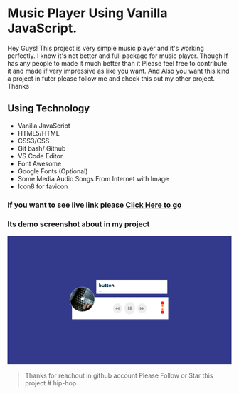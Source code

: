 # Music Player Using Vanilla JavaScript.

Hey Guys! This project is very simple music player and it's working perfectly. I know it's not better and full package for music player. Though If has any people to made it much better than it Please feel free to contribute it and made if very impressive as like you want. And Also you want this kind a project in futer please follow me and check this out my other project. Thanks

## Using Technology
- Vanilla JavaScript
- HTML5/HTML
- CSS3/CSS
- Git bash/ Github
- VS Code Editor
- Font Awesome 
- Google Fonts (Optional)
- Some Media Audio Songs From Internet with Image
- Icon8 for favicon

### If you want to see live link please [Click Here to go](https://ashik-mahmud.github.io/music-player/)

### Its demo screenshot about in my project

![Screenshot](screenshot.png)


> Thanks for reachout in github account Please Follow or Star this project
#   h i p - h o p 
 
 